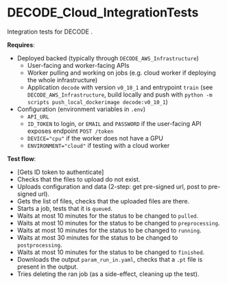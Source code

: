 # DECODE_Cloud_IntegrationTests
Integration tests for DECODE .

**Requires**:
 * Deployed backed (typically through `DECODE_AWS_Infrastructure`)
   * User-facing and worker-facing APIs
   * Worker pulling and working on jobs (e.g. cloud worker if deploying the whole infrastructure)
   * Application `decode` with version `v0_10_1` and entrypoint `train` (see `DECODE_AWS_Infrastructure`, build locally and push with `python -m scripts push_local_dockerimage decode:v0_10_1`)
 * Configuration (environment variables in `.env`)
   * `API_URL`
   * `ID_TOKEN` to login, or `EMAIL` and `PASSWORD` if the user-facing API exposes endpoint `POST /token`
   * `DEVICE="cpu"` if the worker does not have a GPU
   * `ENVIRONMENT="cloud"` if testing with a cloud worker

**Test flow**:
 * [Gets ID token to authenticate]
 * Checks that the files to upload do not exist.
 * Uploads configuration and data (2-step: get pre-signed url, post to pre-signed url).
 * Gets the list of files, checks that the uploaded files are there.
 * Starts a job, tests that it is `queued`.
 * Waits at most 10 minutes for the status to be changed to `pulled`.
 * Waits at most 10 minutes for the status to be changed to `preprocessing`.
 * Waits at most 10 minutes for the status to be changed to `running`.
 * Waits at most 30 minutes for the status to be changed to `postprocessing`.
 * Waits at most 10 minutes for the status to be changed to `finished`.
 * Downloads the output `param_run_in.yaml`, checks that a `.pt` file is present in the output.
 * Tries deleting the ran job (as a side-effect, cleaning up the test).
